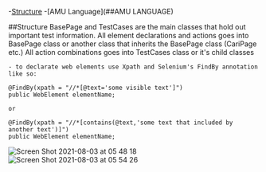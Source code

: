 
-[Structure](##Structure)
-[AMU Language](##AMU LANGUAGE)

##Structure
    BasePage and TestCases are the main classes that hold out important test information.
    All element declarations and actions goes into BasePage class or another class that inherits the BasePage class (CariPage etc.)
    All action combinations goes into TestCases class or it's child classes

    - to declarate web elements use Xpath and Selenium's FindBy annotation like so:

    @FindBy(xpath = "//*[@text='some visible text']")
    public WebElement elementName;

    or

    @FindBy(xpath = "//*[contains(@text,'some text that included by another text')]")
    public WebElement elementName;


    




![Screen Shot 2021-08-03 at 05 48 18](https://user-images.githubusercontent.com/71753904/128037175-676230fe-e5c1-4a19-b421-6934d86fb90b.png)
![Screen Shot 2021-08-03 at 05 54 26](https://user-images.githubusercontent.com/71753904/128037505-c1e1320c-f0be-4722-a779-3216043b223d.png)

